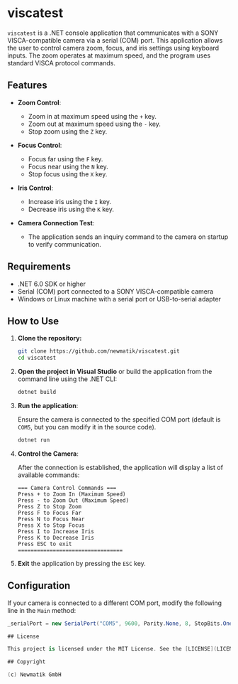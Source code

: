# viscatest

`viscatest` is a .NET console application that communicates with a SONY VISCA-compatible camera via a serial (COM) port. This application allows the user to control camera zoom, focus, and iris settings using keyboard inputs. The zoom operates at maximum speed, and the program uses standard VISCA protocol commands.

## Features

- **Zoom Control**: 
  - Zoom in at maximum speed using the `+` key.
  - Zoom out at maximum speed using the `-` key.
  - Stop zoom using the `Z` key.
  
- **Focus Control**: 
  - Focus far using the `F` key.
  - Focus near using the `N` key.
  - Stop focus using the `X` key.

- **Iris Control**: 
  - Increase iris using the `I` key.
  - Decrease iris using the `K` key.

- **Camera Connection Test**: 
  - The application sends an inquiry command to the camera on startup to verify communication.

## Requirements

- .NET 6.0 SDK or higher
- Serial (COM) port connected to a SONY VISCA-compatible camera
- Windows or Linux machine with a serial port or USB-to-serial adapter

## How to Use

1. **Clone the repository:**

    ```bash
    git clone https://github.com/newmatik/viscatest.git
    cd viscatest
    ```

2. **Open the project in Visual Studio** or build the application from the command line using the .NET CLI:

    ```bash
    dotnet build
    ```

3. **Run the application**:

    Ensure the camera is connected to the specified COM port (default is `COM5`, but you can modify it in the source code).

    ```bash
    dotnet run
    ```

4. **Control the Camera**:

    After the connection is established, the application will display a list of available commands:

    ```
    === Camera Control Commands ===
    Press + to Zoom In (Maximum Speed)
    Press - to Zoom Out (Maximum Speed)
    Press Z to Stop Zoom
    Press F to Focus Far
    Press N to Focus Near
    Press X to Stop Focus
    Press I to Increase Iris
    Press K to Decrease Iris
    Press ESC to exit
    =================================
    ```

5. **Exit** the application by pressing the `ESC` key.

## Configuration

If your camera is connected to a different COM port, modify the following line in the `Main` method:

```csharp
_serialPort = new SerialPort("COM5", 9600, Parity.None, 8, StopBits.One);

## License

This project is licensed under the MIT License. See the [LICENSE](LICENSE) file for more information.

## Copyright

(c) Newmatik GmbH
